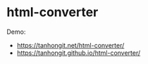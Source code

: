 # html-converter

Demo: 
  - https://tanhongit.net/html-converter/
  - https://tanhongit.github.io/html-converter/
